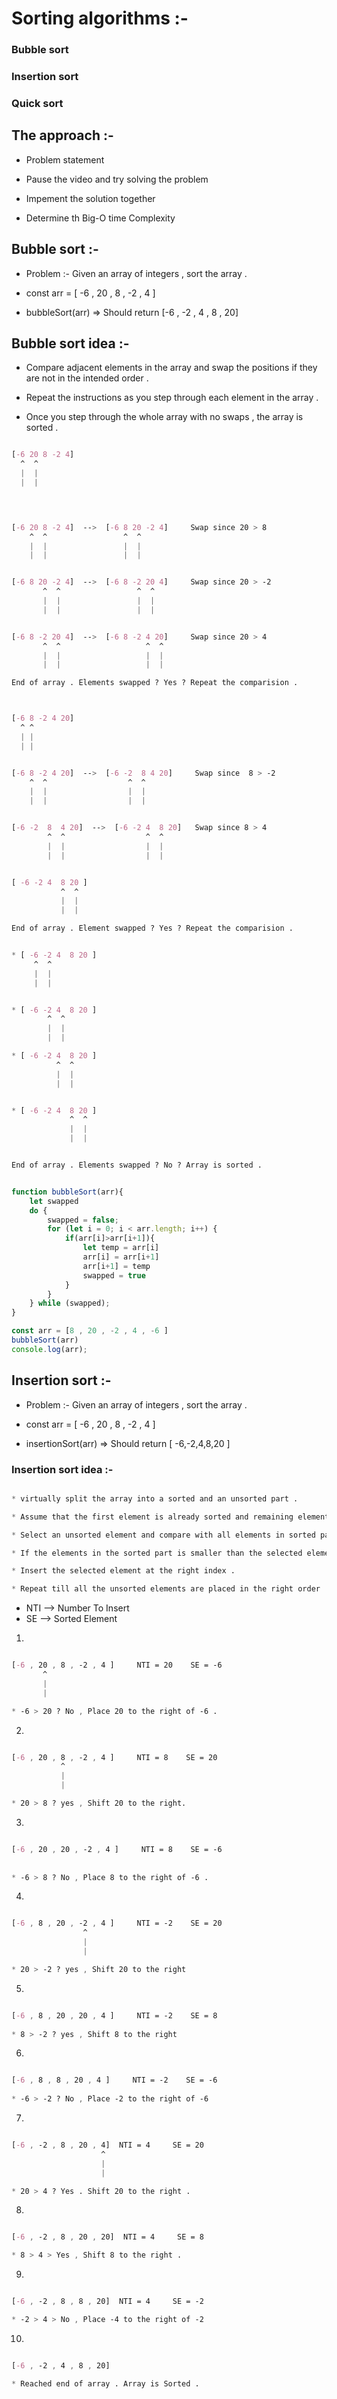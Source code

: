 # Sorting algorithms :-

### Bubble sort

### Insertion sort

### Quick sort

## The approach :-

* Problem statement

* Pause the video and try solving the problem

* Impement the solution together

* Determine th Big-O time Complexity


## Bubble sort :-

*  Problem :- Given an array of integers , sort the array .

* const arr = [ -6 , 20 , 8 , -2 , 4 ]

* bubbleSort(arr) => Should return [-6 , -2 , 4 , 8 , 20]

## Bubble sort idea :-

* Compare adjacent elements in the array and swap the positions if they are not in the intended order .

* Repeat the instructions as you step through each element in the array .

* Once you step through the whole array with no swaps , the array is sorted .

```css

[-6 20 8 -2 4]
  ^  ^
  |  |
  |  |

  
```

```css

[-6 20 8 -2 4]  -->  [-6 8 20 -2 4]     Swap since 20 > 8
    ^  ^                 ^  ^
    |  |                 |  |
    |  |                 |  |


[-6 8 20 -2 4]  -->  [-6 8 -2 20 4]     Swap since 20 > -2
       ^  ^                 ^  ^
       |  |                 |  |
       |  |                 |  |


[-6 8 -2 20 4]  -->  [-6 8 -2 4 20]     Swap since 20 > 4
       ^  ^                   ^  ^
       |  |                   |  |
       |  |                   |  |

End of array . Elements swapped ? Yes ? Repeat the comparision .



```

```css

[-6 8 -2 4 20]
  ^ ^
  | |
  | | 


[-6 8 -2 4 20]  -->  [-6 -2  8 4 20]     Swap since  8 > -2
    ^  ^                  ^  ^
    |  |                  |  |
    |  |                  |  |


[-6 -2  8  4 20]  -->  [-6 -2 4  8 20]   Swap since 8 > 4
        ^  ^                  ^  ^
        |  |                  |  |
        |  |                  |  |


[ -6 -2 4  8 20 ] 
           ^  ^                   
           |  |                   
           |  |                   

End of array . Element swapped ? Yes ? Repeat the comparision .

```
```css

* [ -6 -2 4  8 20 ] 
     ^  ^                   
     |  |                   
     |  |                   


* [ -6 -2 4  8 20 ] 
        ^  ^                   
        |  |                   
        |  |                   

* [ -6 -2 4  8 20 ] 
          ^  ^                   
          |  |                   
          |  |                   


* [ -6 -2 4  8 20 ] 
             ^  ^                   
             |  |                   
             |  |                   


End of array . Elements swapped ? No ? Array is sorted .

```

```js

function bubbleSort(arr){
    let swapped 
    do {
        swapped = false;
        for (let i = 0; i < arr.length; i++) {
            if(arr[i]>arr[i+1]){
                let temp = arr[i]
                arr[i] = arr[i+1]
                arr[i+1] = temp
                swapped = true
            }
        }
    } while (swapped);
}

const arr = [8 , 20 , -2 , 4 , -6 ]
bubbleSort(arr)
console.log(arr);
```

## Insertion sort :-
                
*  Problem :- Given an array of integers , sort the array .
                
* const arr = [ -6 , 20 , 8 , -2 , 4 ]      

* insertionSort(arr) => Should return [ -6,-2,4,8,20 ]


### Insertion sort idea :-

```css

* virtually split the array into a sorted and an unsorted part .

* Assume that the first element is already sorted and remaining elements are unsorted .

* Select an unsorted element and compare with all elements in sorted part .

* If the elements in the sorted part is smaller than the selected element , proceed to the next elementt in the unsorted part . Else , shift larger elements in the sorted part towards the right . 

* Insert the selected element at the right index .

* Repeat till all the unsorted elements are placed in the right order .


```

* NTI --> Number To Insert
* SE --> Sorted Element

1. 
```css

[-6 , 20 , 8 , -2 , 4 ]     NTI = 20    SE = -6
       ^
       |
       |

* -6 > 20 ? No , Place 20 to the right of -6 . 

```

2.  

```css

[-6 , 20 , 8 , -2 , 4 ]     NTI = 8    SE = 20
           ^
           |
           |

* 20 > 8 ? yes , Shift 20 to the right.

```

3. 

```css

[-6 , 20 , 20 , -2 , 4 ]     NTI = 8    SE = -6
           
           
* -6 > 8 ? No , Place 8 to the right of -6 .

```

4. 

```css

[-6 , 8 , 20 , -2 , 4 ]     NTI = -2    SE = 20
                ^    
                |
                |

* 20 > -2 ? yes , Shift 20 to the right

```

5. 

```css

[-6 , 8 , 20 , 20 , 4 ]     NTI = -2    SE = 8
                    
* 8 > -2 ? yes , Shift 8 to the right

```

6. 

```css

[-6 , 8 , 8 , 20 , 4 ]     NTI = -2    SE = -6
                    
* -6 > -2 ? No , Place -2 to the right of -6

```

7. 

```css

[-6 , -2 , 8 , 20 , 4]  NTI = 4     SE = 20
                    ^
                    |
                    |

* 20 > 4 ? Yes . Shift 20 to the right .

```

8. 

```css

[-6 , -2 , 8 , 20 , 20]  NTI = 4     SE = 8

* 8 > 4 > Yes , Shift 8 to the right .

```

9. 

```css 

[-6 , -2 , 8 , 8 , 20]  NTI = 4     SE = -2

* -2 > 4 > No , Place -4 to the right of -2

```

10. 

```css

[-6 , -2 , 4 , 8 , 20]  

* Reached end of array . Array is Sorted .

```

